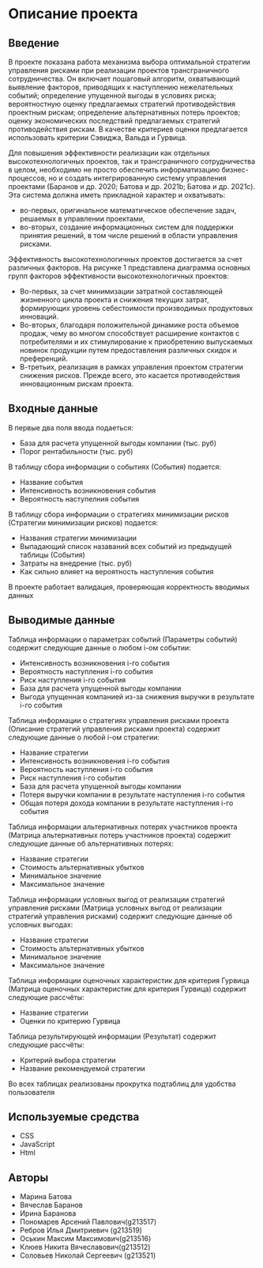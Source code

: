 # Описание проекта

## Введение

В проекте показана работа механизма выбора оптимальной стратегии управления рисками при реализации проектов трансграничного сотрудничества. Он включает пошаговый алгоритм, охватывающий выявление факторов, приводящих к наступлению нежелательных событий; определение упущенной выгоды в условиях риска; вероятностную оценку предлагаемых стратегий противодействия проектным рискам; определение альтернативных потерь проектов; оценку экономических последствий предлагаемых стратегий противодействия рискам. В качестве критериев оценки предлагается использовать критерии Сэвиджа, Вальда и Гурвица.

Для повышения эффективности реализации как отдельных высокотехнологичных проектов, так и трансграничного сотрудничества в целом, необходимо не просто обеспечить информатизацию бизнес-процессов, но и создать интегрированную систему управления проектами (Баранов и др. 2020; Батова и др. 2021b; Батова и др. 2021c). Эта система должна иметь прикладной характер и охватывать:
* во-первых, оригинальное математическое обеспечение задач, решаемых в управлении проектами, 
* во-вторых, создание информационных систем для поддержки принятия решений, в том числе решений в области управления рисками.

Эффективность высокотехнологичных проектов достигается за счет различных факторов. На рисунке 1 представлена диаграмма основных групп факторов эффективности высокотехнологичных проектов:
* Во-первых, за счет минимизации затратной составляющей жизненного цикла проекта и снижения текущих затрат, формирующих уровень себестоимости производимых продуктовых инноваций. 
* Во-вторых, благодаря положительной динамике роста объемов продаж, чему во многом способствует расширение контактов с потребителями и их стимулирование к приобретению выпускаемых новинок продукции путем предоставления различных скидок и преференций. 
* В-третьих, реализация в рамках управления проектом стратегии снижения рисков. Прежде всего, это касается противодействия инновационным рискам проекта.

## Входные данные
В первые два поля ввода подаеться:
* База для расчета упущенной выгоды компании (тыс. руб)
* Порог рентабильности (тыс. руб)

В таблицу сбора информации о событиях (События) подается:
* Название события
* Интенсивность возникновения события
* Вероятность наступелния события

В таблицу сбора информации о стратегиях минимизации рисков (Стратегии минимизации рисков) подается:
* Названия стратегии минимизации
* Выпадающий список назаваний всех событий из предыдущей таблицы (События)
* Затраты на внедрение (тыс. руб)
* Как сильно влияет на вероятность наступления события

В проекте работает валидация, проверяющая корректность вводимых данных

## Выводимые данные
Таблица информации о параметрах событий (Параметры событий) содержит следующие данные о любом i-ом событии:
* Интенсивность возникновения i-го события
* Вероятность наступления i-го события
* Риск наступления i-го события
* База для расчета упущенной выгоды компании
* Выгода упущенная компанией из-за снижения выручки в результате i-го события

Таблица информации о стратегиях управления рисками проекта (Описание стратегий управления рисками проекта) содержит следующие данные о любой i-ом стратегии:
* Название стратегии
* Интенсивность возникновения i-го события
* Вероятность наступления i-го события
* Риск наступления i-го события
* База для расчета упущенной выгоды компании
* Потеря выручки компании в результате наступления i-го события
* Общая потеря дохода компании в результате наступления i-го события

Таблица информации альтернативных потерях участников проекта (Матрица альтернативных потерь участников проекта) содержит следующие данные об альтернативных потерях:
* Название стратегии
* Стоимость альтернативных убытков
* Минимальное значение
* Максимальное значение

Таблица информации условных выгод от реализации стратегий управления рисками (Матрица условных выгод от реализации стратегий управления рисками) содержит следующие данные об условных выгодах:
* Название стратегии
* Стоимость альтернативных убытков
* Минимальное значение
* Максимальное значение

Таблица информации оценочных характеристик для критерия Гурвица (Матрица оценочных характеристик для критерия Гурвица) содержит следующие рассчёты:
* Название стратегии
* Оценки по критерию Гурвица

Таблица результирующей информации (Результат) содержит следующие рассчёты:
* Критерий выбора стратегии
* Название рекомендуемой стратегии

Во всех таблицах реализованы прокрутка подтаблиц для удобства пользователя

## Используемые средства
* CSS
* JavaScript
* Html

## Авторы
* Марина Батова
* Вячеслав Баранов
* Ирина Баранова
* Пономарев Арсений Павлович(g213517)
* Ребров Илья Дмитриевич (g213519)
* Оськин Максим Максимович(g213516)
* Клюев Никита Вячеславович(g213512)
* Соловьев Николай Сергеевич (g213521)
